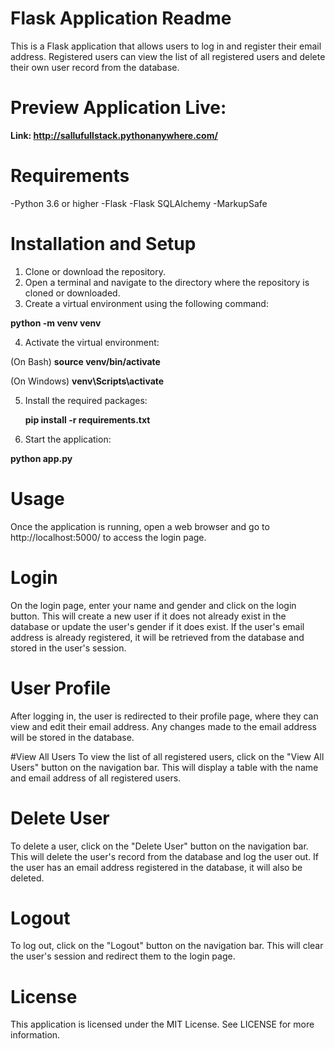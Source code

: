 # Flask Application Readme
This is a Flask application that allows users to log in and register their email address. Registered users can view the list of all registered users and delete their own user record from the database.

# Preview Application Live:
**Link: http://sallufullstack.pythonanywhere.com/**

# Requirements
-Python 3.6 or higher
-Flask
-Flask SQLAlchemy
-MarkupSafe

# Installation and Setup
1. Clone or download the repository.
2. Open a terminal and navigate to the directory where the repository is cloned or downloaded.
3. Create a virtual environment using the following command:

**python -m venv venv**

4. Activate the virtual environment:

(On Bash) **source venv/bin/activate**

(On Windows) **venv\Scripts\activate**

5. Install the required packages:

   **pip install -r requirements.txt**

6. Start the application:

**python app.py**

# Usage
Once the application is running, open a web browser and go to http://localhost:5000/ to access the login page.

# Login
On the login page, enter your name and gender and click on the login button. This will create a new user if it does not already exist in the database or update the user's gender if it does exist. If the user's email address is already registered, it will be retrieved from the database and stored in the user's session.

# User Profile
After logging in, the user is redirected to their profile page, where they can view and edit their email address. Any changes made to the email address will be stored in the database.

#View All Users
To view the list of all registered users, click on the "View All Users" button on the navigation bar. This will display a table with the name and email address of all registered users.

# Delete User
To delete a user, click on the "Delete User" button on the navigation bar. This will delete the user's record from the database and log the user out. If the user has an email address registered in the database, it will also be deleted.

# Logout
To log out, click on the "Logout" button on the navigation bar. This will clear the user's session and redirect them to the login page.

# License
This application is licensed under the MIT License. See LICENSE for more information.
